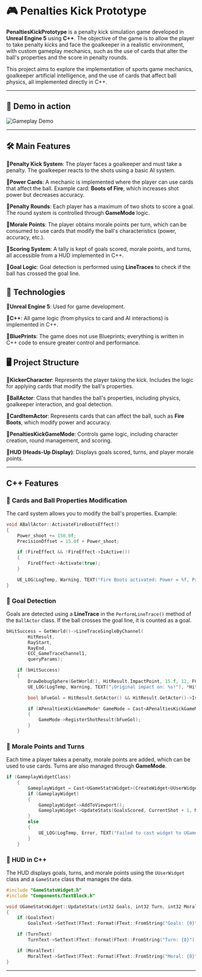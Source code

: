 # 🎮 Penalties Kick Prototype
**PenaltiesKickPrototype** is a penalty kick simulation game developed in **Unreal Engine 5** using **C++**. The objective of the game is to allow the player to take penalty kicks and face the goalkeeper in a realistic environment, with custom gameplay mechanics, such as the use of cards that alter the ball's properties and the score in penalty rounds.

This project aims to explore the implementation of sports game mechanics, goalkeeper artificial intelligence, and the use of cards that affect ball physics, all implemented directly in C++.

---

## 🔄 Demo in action

![Gameplay Demo](TestPenaltiesKick.gif)

---

## 🛠️ Main Features

🔹**Penalty Kick System**: The player faces a goalkeeper and must take a penalty. The goalkeeper reacts to the shots using a basic AI system.

🔹**Power Cards**: A mechanic is implemented where the player can use cards that affect the ball. Example card: **Boots of Fire**, which increases shot power but decreases accuracy.

🔹**Penalty Rounds**: Each player has a maximum of two shots to score a goal. The round system is controlled through **GameMode** logic.

🔹**Morale Points**: The player obtains morale points per turn, which can be consumed to use cards that modify the ball's characteristics (power, accuracy, etc.).

🔹**Scoring System**: A tally is kept of goals scored, morale points, and turns, all accessible from a HUD implemented in C++.

🔹**Goal Logic**: Goal detection is performed using **LineTraces** to check if the ball has crossed the goal line.


## 🚀 Technologies

🔹**Unreal Engine 5**: Used for game development.

🔹**C++**: All game logic (from physics to card and AI interactions) is implemented in C++.

🔹**BluePrints**: The game does not use Blueprints; everything is written in C++ code to ensure greater control and performance.


## 🖥️ Project Structure

🔹**KickerCharacter**: Represents the player taking the kick. Includes the logic for applying cards that modify the ball's properties.

🔹**BallActor**: Class that handles the ball's properties, including physics, goalkeeper interaction, and goal detection.

🔹**CardItemActor**: Represents cards that can affect the ball, such as **Fire Boots**, which modify power and accuracy.

🔹**PenaltiesKickGameMode**: Controls game logic, including character creation, round management, and scoring.

🔹**HUD (Heads-Up Display)**: Displays goals scored, turns, and player morale points.

---

## C++ Features

### 📌 **Cards and Ball Properties Modification**
The card system allows you to modify the ball's properties. Example:

```cpp
void ABallActor::ActivateFireBootsEffect()
{
    Power_shoot += 150.0f;
    PrecisionOffset = 15.0f + Power_shoot;

    if (FireEffect && !FireEffect->IsActive())
    {
        FireEffect->Activate(true);
    }

    UE_LOG(LogTemp, Warning, TEXT("Fire Boots activated: Power = %f, PrecisionOffset = %f"), Power_shoot, PrecisionOffset);
}
```
### 📌 **Goal Detection**
Goals are detected using a **LineTrace** in the `PerformLineTrace()` method of the `BallActor` class. If the ball crosses the goal line, it is counted as a goal.

```cpp
bHitSuccess = GetWorld()->LineTraceSingleByChannel(
        HitResult,
        RayStart,
        RayEnd,
        ECC_GameTraceChannel1,
        queryParams);

    if (bHitSuccess)
    {
        DrawDebugSphere(GetWorld(), HitResult.ImpactPoint, 15.f, 12, FColor::Yellow, false, 10.0f);
        UE_LOG(LogTemp, Warning, TEXT("¡Original impact on: %s!"), *HitResult.ImpactPoint.ToString());

        bool bFueGol = HitResult.GetActor() && HitResult.GetActor()->IsA(APorteriaActor::StaticClass());

        if (APenaltiesKickGameMode* GameMode = Cast<APenaltiesKickGameMode>(UGameplayStatics::GetGameMode(GetWorld())))
        {
            GameMode->RegisterShotResult(bFueGol);
        }
    }
```
### 📌 **Morale Points and Turns**
Each time a player takes a penalty, morale points are added, which can be used to use cards. Turns are also managed through **GameMode**.

```cpp
if (GameplayWidgetClass)
    {
        GameplayWidget = Cast<UGameStatsWidget>(CreateWidget<UUserWidget>(GetWorld(), GameplayWidgetClass));
        if (GameplayWidget)
        {
            GameplayWidget->AddToViewport();
            GameplayWidget->UpdateStats(GoalsScored, CurrentShot + 1, MoralPoints + 2);
        }
        else
        {
            UE_LOG(LogTemp, Error, TEXT("Failed to cast widget to UGameStatsWidget!"));
        }
    }
```
### 📌 **HUD in C++**
The HUD displays goals, turns, and morale points using the `UUserWidget` class and a `GameState` class that manages the data.

```cpp
#include "GameStatsWidget.h"
#include "Components/TextBlock.h"

void UGameStatsWidget::UpdateStats(int32 Goals, int32 Turn, int32 Moral)
{
    if (GoalsText)
        GoalsText->SetText(FText::Format(FText::FromString("Goals: {0}"), FText::AsNumber(Goals)));

    if (TurnText)
        TurnText->SetText(FText::Format(FText::FromString("Turn: {0}"), FText::AsNumber(Turn)));

    if (MoralText)
        MoralText->SetText(FText::Format(FText::FromString("Moral: {0}"), FText::AsNumber(Moral)));
}
```
---
